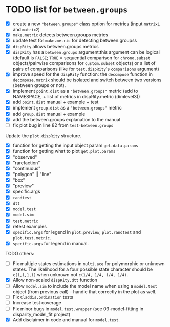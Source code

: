 # TODO list for `between.groups`

 - [x] create a new `"between.groups"` class option for metrics (input `matrix1` and `matrix2`)
 - [x] `make.metric` detects between.groups metrics
 - [x] update test for `make.metric` for detecting between.groupss
 - [x] `dispRity` allows between.groups metrics
 - [x] `dispRity` has a `between.groups` argument:this argument can be logical (default is `FALSE`; `TRUE` = sequential comparison for `chrono.subset` objects/pairwise comparisons for `custom.subset` objects) or a list of pairs of comparisons (like for `test.dispRity`'s `comparisons` argument)
 - [x] improve speed for the `dispRity` function: the `decompose` function in `decompose.matrix` should be isolated and switch between two versions (between groups or not).
 - [x] implement `point.dist` as a `"between.groups"` metric (add to NAMESPACE, + list of metrics in dispRity.metric (dimlevel3))
 - [x] add `point.dist` manual + example + test
 - [x] implement `group.dist` as a `"between.groups"` metric
 - [x] add `group.dist` manual + example
 - [x] add the between.groups explanation to the manual
 - [ ] fix plot bug in line 82 from `test-between.groups`

Update the `plot.dispRity` structure.

* [x] function for getting the input object param `get.data.params`
* [x] function for getting what to plot `get.plot.params`
* [x] "observed"
* [x] "rarefaction"
* [x] "continuous"
* [x] "polygon" || "line"
* [x] "box"
* [x] "preview"
* [x] specific.args
* [x] `randtest`
* [x] `dtt`
* [x] `model.test`
* [x] `model.sim`
* [x] `test.metric`
* [x] retest examples
* [x] `specific.args` for legend in `plot.preview`, `plot.randtest` and `plot.test.metric`.
* [x] `specific.args` for legend in manual.

TODO others:

 * [ ] Fix multiple states estimations in `multi.ace` for polymorphic or unknown states. The likelihood for a four possible state character should be `c(1,1,1,1)` when unknown not `c(1/4, 1/4, 1/4, 1/4)`.
 * [x] Allow non-scaled `dispRity.dtt` function
 * [ ] Allow `model.sim` to include the model name when using a `model.test` object (from previous call) - handle that correctly in the plot as well.
 * [ ] Fix `Claddis.ordination` tests
 * [ ] Increase test coverage
 * [ ] Fix minor bugs in `model.test.wrapper` (see 03-model-fitting in disparity_model_fit project)
 * [x] Add disclaimer in code and manual for `model.test`.